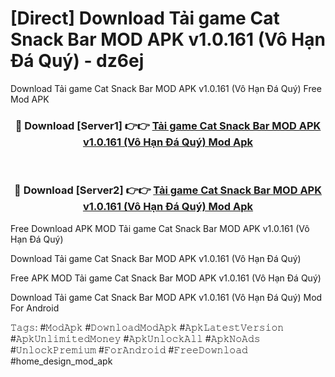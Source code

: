 # [Direct] Download Tải game Cat Snack Bar MOD APK v1.0.161 (Vô Hạn Đá Quý) - dz6ej
Download Tải game Cat Snack Bar MOD APK v1.0.161 (Vô Hạn Đá Quý) Free Mod APK

<div align="center">
<h3>🔴 Download [Server1] 👉👉 <a href="https://apk-comot.site?title=Tải_game_Cat_Snack_Bar_MOD_APK_v1.0.161_(Vô_Hạn_Đá_Quý)">Tải game Cat Snack Bar MOD APK v1.0.161 (Vô Hạn Đá Quý) Mod Apk</a></h3><br>

<h3>🔴 Download [Server2] 👉👉 <a href="https://apk-comot.site?title=Tải_game_Cat_Snack_Bar_MOD_APK_v1.0.161_(Vô_Hạn_Đá_Quý)">Tải game Cat Snack Bar MOD APK v1.0.161 (Vô Hạn Đá Quý) Mod Apk</a></h3>
</div>


Free Download APK MOD Tải game Cat Snack Bar MOD APK v1.0.161 (Vô Hạn Đá Quý)

Download Tải game Cat Snack Bar MOD APK v1.0.161 (Vô Hạn Đá Quý) 

Free APK MOD Tải game Cat Snack Bar MOD APK v1.0.161 (Vô Hạn Đá Quý) 

Download Tải game Cat Snack Bar MOD APK v1.0.161 (Vô Hạn Đá Quý) Mod For Android

𝚃𝚊𝚐𝚜: #𝙼𝚘𝚍𝙰𝚙𝚔 #𝙳𝚘𝚠𝚗𝚕𝚘𝚊𝚍𝙼𝚘𝚍𝙰𝚙𝚔 #𝙰𝚙𝚔𝙻𝚊𝚝𝚎𝚜𝚝𝚅𝚎𝚛𝚜𝚒𝚘𝚗 #𝙰𝚙𝚔𝚄𝚗𝚕𝚒𝚖𝚒𝚝𝚎𝚍𝙼𝚘𝚗𝚎𝚢 #𝙰𝚙𝚔𝚄𝚗𝚕𝚘𝚌𝚔𝙰𝚕𝚕 #𝙰𝚙𝚔𝙽𝚘𝙰𝚍𝚜 #𝚄𝚗𝚕𝚘𝚌𝚔𝙿𝚛𝚎𝚖𝚒𝚞𝚖 #𝙵𝚘𝚛𝙰𝚗𝚍𝚛𝚘𝚒𝚍 #𝙵𝚛𝚎𝚎𝙳𝚘𝚠𝚗𝚕𝚘𝚊𝚍 #home_design_mod_apk